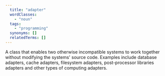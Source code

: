 ```yaml
---
  title: "adapter"
  wordClasses:
    - "noun"
  tags:
    - "programming"
  synonyms: []
  relatedTerms: []
---
```

A class that enables two otherwise incompatible systems to work together without modifying the systems' source code. Examples include database adapters, cache adapters, filesystem adapters, post-processor libraries adapters and other types of computing adapters.
